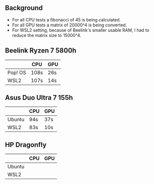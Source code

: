 ## Background
* For all CPU tests a fibonacci of 45 is being calculated.
* For all GPU tests a matrix of 20000^4 is being converted.
* For WSL2 setting, because of Beelink's smaller usable RAM, I had to reduce the matrix size to 15000^4.

## Beelink Ryzen 7 5800h
|         | CPU  | GPU |
|---------|------|-----|
| Pop! OS | 108s | 26s |
| WSL2    | 107s | 14s |

## Asus Duo Ultra 7 155h
|         | CPU | GPU |
|---------|-----|-----|
| Ubuntu  | 94s | 37s |
| WSL2    | 83s | 10s |

## HP Dragonfly
|         | CPU | GPU |
|---------|-----|-----|
| Ubuntu  |     |     |
| WSL2    |     |     |